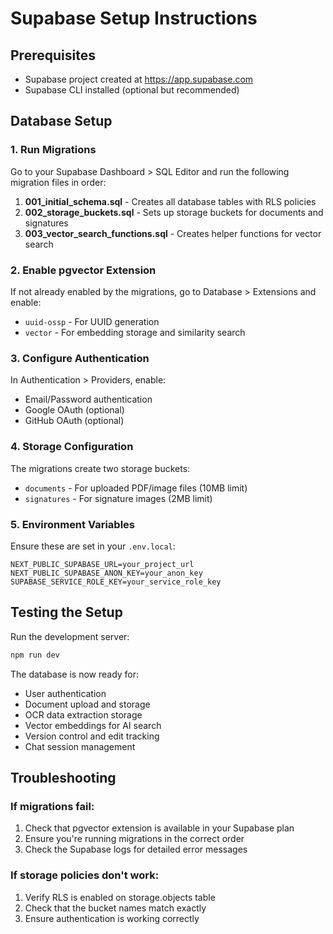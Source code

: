 # Supabase Setup Instructions

## Prerequisites
- Supabase project created at https://app.supabase.com
- Supabase CLI installed (optional but recommended)

## Database Setup

### 1. Run Migrations

Go to your Supabase Dashboard > SQL Editor and run the following migration files in order:

1. **001_initial_schema.sql** - Creates all database tables with RLS policies
2. **002_storage_buckets.sql** - Sets up storage buckets for documents and signatures
3. **003_vector_search_functions.sql** - Creates helper functions for vector search

### 2. Enable pgvector Extension

If not already enabled by the migrations, go to Database > Extensions and enable:
- `uuid-ossp` - For UUID generation
- `vector` - For embedding storage and similarity search

### 3. Configure Authentication

In Authentication > Providers, enable:
- Email/Password authentication
- Google OAuth (optional)
- GitHub OAuth (optional)

### 4. Storage Configuration

The migrations create two storage buckets:
- `documents` - For uploaded PDF/image files (10MB limit)
- `signatures` - For signature images (2MB limit)

### 5. Environment Variables

Ensure these are set in your `.env.local`:
```
NEXT_PUBLIC_SUPABASE_URL=your_project_url
NEXT_PUBLIC_SUPABASE_ANON_KEY=your_anon_key
SUPABASE_SERVICE_ROLE_KEY=your_service_role_key
```

## Testing the Setup

Run the development server:
```bash
npm run dev
```

The database is now ready for:
- User authentication
- Document upload and storage
- OCR data extraction storage
- Vector embeddings for AI search
- Version control and edit tracking
- Chat session management

## Troubleshooting

### If migrations fail:
1. Check that pgvector extension is available in your Supabase plan
2. Ensure you're running migrations in the correct order
3. Check the Supabase logs for detailed error messages

### If storage policies don't work:
1. Verify RLS is enabled on storage.objects table
2. Check that the bucket names match exactly
3. Ensure authentication is working correctly